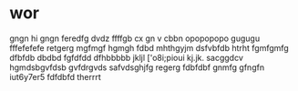 # wor

gngn
hi
gngn
feredfg
dvdz
ffffgb  cx
gn v cbbn
opopopopo
gugugu
fffefefefe
retgerg
mgfmgf
hgmgh
fdbd
mhthgyjm
dsfvbfdb
htrht
fgmfgmfg
dfbfdb
dbdbd
fgfdfdd
dfhbbbbb
jkljl
['o8i;pioui
kj.jk.
sacggdcv
hgmdsbgvfdsb
gvfdrgvds
safvdsghjfg
regerg
fdbfdbf
gnmfg
gfngfn
iut6y7er5
fdfdbfd
therrrt
